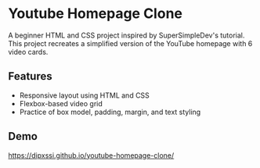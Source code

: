 # Youtube Homepage Clone


A beginner HTML and CSS project inspired by SuperSimpleDev's tutorial.  
This project recreates a simplified version of the YouTube homepage with 6 video cards.

## Features
- Responsive layout using HTML and CSS
- Flexbox-based video grid
- Practice of box model, padding, margin, and text styling

## Demo
https://dipxssi.github.io/youtube-homepage-clone/


